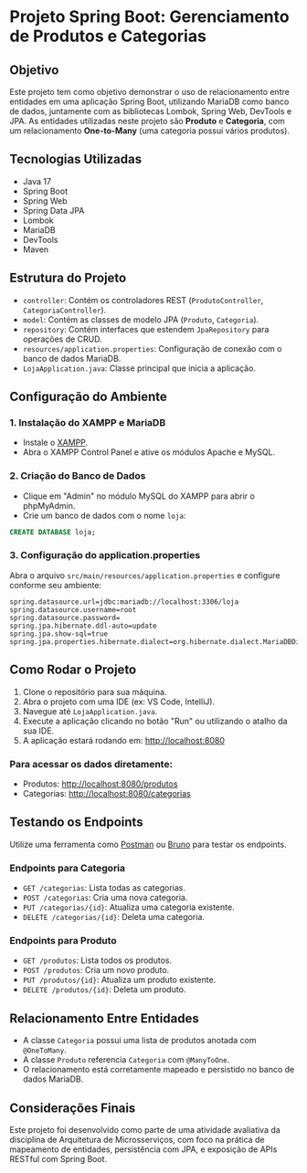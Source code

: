 # Projeto Spring Boot: Gerenciamento de Produtos e Categorias

## Objetivo
Este projeto tem como objetivo demonstrar o uso de relacionamento entre entidades em uma aplicação Spring Boot, utilizando MariaDB como banco de dados, juntamente com as bibliotecas Lombok, Spring Web, DevTools e JPA. As entidades utilizadas neste projeto são **Produto** e **Categoria**, com um relacionamento **One-to-Many** (uma categoria possui vários produtos).

## Tecnologias Utilizadas
- Java 17
- Spring Boot
- Spring Web
- Spring Data JPA
- Lombok
- MariaDB
- DevTools
- Maven

## Estrutura do Projeto
- `controller`: Contém os controladores REST (`ProdutoController`, `CategoriaController`).
- `model`: Contém as classes de modelo JPA (`Produto`, `Categoria`).
- `repository`: Contém interfaces que estendem `JpaRepository` para operações de CRUD.
- `resources/application.properties`: Configuração de conexão com o banco de dados MariaDB.
- `LojaApplication.java`: Classe principal que inicia a aplicação.

## Configuração do Ambiente
### 1. Instalação do XAMPP e MariaDB
- Instale o [XAMPP](https://www.apachefriends.org/index.html).
- Abra o XAMPP Control Panel e ative os módulos Apache e MySQL.

### 2. Criação do Banco de Dados
- Clique em "Admin" no módulo MySQL do XAMPP para abrir o phpMyAdmin.
- Crie um banco de dados com o nome `loja`:
```sql
CREATE DATABASE loja;
```

### 3. Configuração do application.properties
Abra o arquivo `src/main/resources/application.properties` e configure conforme seu ambiente:
```properties
spring.datasource.url=jdbc:mariadb://localhost:3306/loja
spring.datasource.username=root
spring.datasource.password=
spring.jpa.hibernate.ddl-auto=update
spring.jpa.show-sql=true
spring.jpa.properties.hibernate.dialect=org.hibernate.dialect.MariaDBDialect
```

## Como Rodar o Projeto
1. Clone o repositório para sua máquina.
2. Abra o projeto com uma IDE (ex: VS Code, IntelliJ).
3. Navegue até `LojaApplication.java`.
4. Execute a aplicação clicando no botão "Run" ou utilizando o atalho da sua IDE.
5. A aplicação estará rodando em: [http://localhost:8080](http://localhost:8080)

### Para acessar os dados diretamente:
- Produtos: [http://localhost:8080/produtos](http://localhost:8080/produtos)
- Categorias: [http://localhost:8080/categorias](http://localhost:8080/categorias)

## Testando os Endpoints
Utilize uma ferramenta como [Postman](https://www.postman.com/) ou [Bruno](https://www.usebruno.com/) para testar os endpoints.

### Endpoints para Categoria
- `GET /categorias`: Lista todas as categorias.
- `POST /categorias`: Cria uma nova categoria.
- `PUT /categorias/{id}`: Atualiza uma categoria existente.
- `DELETE /categorias/{id}`: Deleta uma categoria.

### Endpoints para Produto
- `GET /produtos`: Lista todos os produtos.
- `POST /produtos`: Cria um novo produto.
- `PUT /produtos/{id}`: Atualiza um produto existente.
- `DELETE /produtos/{id}`: Deleta um produto.

## Relacionamento Entre Entidades
- A classe `Categoria` possui uma lista de produtos anotada com `@OneToMany`.
- A classe `Produto` referencia `Categoria` com `@ManyToOne`.
- O relacionamento está corretamente mapeado e persistido no banco de dados MariaDB.

## Considerações Finais
Este projeto foi desenvolvido como parte de uma atividade avaliativa da disciplina de Arquitetura de Microsserviços, com foco na prática de mapeamento de entidades, persistência com JPA, e exposição de APIs RESTful com Spring Boot.

